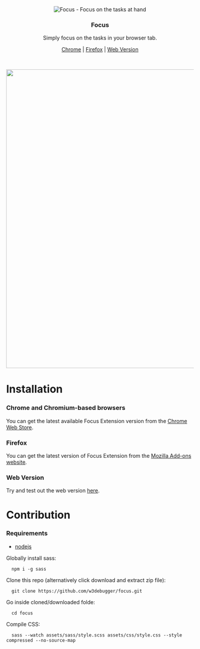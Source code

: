 &nbsp;
<p align="center">
  <img src="https://raw.githubusercontent.com/w3debugger/focus/master/icon.png" alt="Focus - Focus on the tasks at hand" />
</p>
<h3 align="center">Focus</h3>
<p align="center">
  Simply focus on the tasks in your browser tab.
</p>

<p align="center">
    <a href="https://chrome.google.com/webstore/detail/focus-to-keep-you-focused/mbndklaohlplphnlfafdlcnbdgklkojd">Chrome</a> |
    <a href="https://addons.mozilla.org/en-US/firefox/addon/focus-focus-on-tasks-at-hand/?src=search">Firefox</a> |
    <a href="https://w3debugger.github.io/focus/">Web Version</a> 
</p>

<br />

<p align="center">
    <img src="https://i.imgur.com/AtUGfmU.png" width="800" />
</p>

<a id="installation"></a>
# Installation

<a id="installation-chrome"></a>
### Chrome and Chromium-based browsers
You can get the latest available Focus Extension version from the [Chrome Web Store](https://chrome.google.com/webstore/detail/focus-to-keep-you-focused/mbndklaohlplphnlfafdlcnbdgklkojd).

<a id="installation-firefox"></a>
### Firefox
You can get the latest version of Focus Extension from the [Mozilla Add-ons website](https://addons.mozilla.org/en-US/firefox/addon/focus-focus-on-tasks-at-hand/?src=search).

### Web Version
Try and test out the web version [here](https://w3debugger.github.io/focus/).

<a id="contribution"></a>
# Contribution
### Requirements

- [nodejs](https://nodejs.org/en/download/)

Globally install sass:
```
  npm i -g sass
```

Clone this repo (alternatively click download and extract zip file):
```
  git clone https://github.com/w3debugger/focus.git
```


Go inside cloned/downloaded folde:
```
  cd focus
```

Compile CSS:
```
  sass --watch assets/sass/style.scss assets/css/style.css --style compressed --no-source-map
```